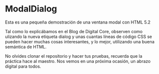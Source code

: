 # ModalDialog
Esta es una pequeña demostración de una ventana modal con HTML 5.2

Tal como lo explicábamos en el Blog de Digital Core, observen como ulizando la nueva etiqueta dialog y unas cuantas líneas de código CSS
se pueden hacer muchas cosas interesantes, y lo mejor, utilizando una buena semántica de HTML.

No olvides clonar el repositorio y hacer tus pruebas, recuerda que la práctica hace al maestro.
Nos vemos en una próxima ocasión, un abrazo digital para todos.
